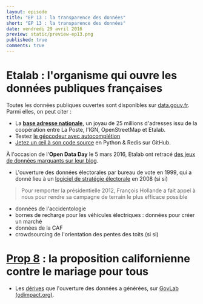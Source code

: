 ```yaml
---
layout: episode
title: "EP 13 : la transparence des données"
short: "EP 13 : la transparence des données"
date: vendredi 29 avril 2016
preview: static/preview-ep13.png
published: true
comments: true
---
```


# Etalab : l'organisme qui ouvre les données publiques françaises

Toutes les données publiques ouvertes sont disponibles sur [data.gouv.fr](http://data.gouv.fr). Parmi elles, on peut citer :

- La [**base adresse nationale**](https://adresse.data.gouv.fr), un joyau de 25 millions d'adresses issu de la coopération entre La Poste, l'IGN, OpenStreetMap et Etalab.
- Testez [le géocodeur avec autocomplétion](https://adresse.data.gouv.fr/map/#12/48.7257/-3.9859)
- [Jetez un œil à son code source](https://github.com/addok/addok) en Python & Redis sur GitHub.

À l'occasion de l'**Open Data Day** le 5 mars 2016, Etalab ont retracé [des jeux de données marquants sur leur blog](https://www.data.gouv.fr/fr/posts/chez-etalab-lopen-data-day-cest-toute-lannee/).

- L'ouverture des données électorales par bureau de vote en 1999, qui a donné lieu à un [logiciel de stratégie électorale](http://www.liegeymullerpons.fr/offre-cinquante-plus-un/) en 2008 (si si)

> Pour remporter la présidentielle 2012, François Hollande a fait appel à nous pour rendre sa campagne de terrain le plus efficace possible

- données de l'accidentologie
- bornes de recharge pour les véhicules électriques : données pour créer un marché
- données de la CAF
- crowdsourcing de l'orientation des pentes des toits (si si)

# [Prop 8](https://en.wikipedia.org/wiki/California_Proposition_8_(2008)) : la proposition californienne contre le mariage pour tous

- Les [dérives](http://odimpact.org/case-united-states-eightmaps.html) que l'ouverture des données a générées, sur [GovLab (odimpact.org)](http://odimpact.org/case-united-states-eightmaps.html).
